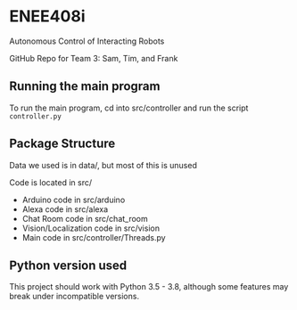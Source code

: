 # ENEE408i
Autonomous Control of Interacting Robots

GitHub Repo for Team 3: Sam, Tim, and Frank

## Running the main program
To run the main program, cd into src/controller and run the script `controller.py`

## Package Structure

Data we used is in data/, but most of this is unused

Code is located in src/
- Arduino code in src/arduino
- Alexa code in src/alexa
- Chat Room code in src/chat_room
- Vision/Localization code in src/vision
- Main code in src/controller/Threads.py


## Python version used
This project should work with Python 3.5 - 3.8, although some features may break under incompatible versions. 


